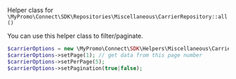 Helper class for `\MyPromo\Connect\SDK\Repositories\Miscellaneous\CarrierRepository::all()`

You can use this helper class to filter/paginate.

```php
$carrierOptions = new \MyPromo\Connect\SDK\Helpers\Miscellaneous\CarrierOptions();
$carrierOptions->setPage(1); // get data from this page number
$carrierOptions->setPerPage(5);
$carrierOptions->setPagination(true|false);
```

